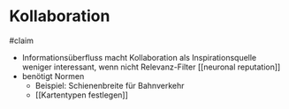 # Kollaboration

#claim

- Informationsüberfluss macht Kollaboration als Inspirationsquelle weniger interessant, wenn nicht Relevanz-Filter [[neuronal reputation]]
- benötigt Normen
	- Beispiel: Schienenbreite für Bahnverkehr
	- [[Kartentypen festlegen]]